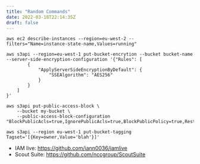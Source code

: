 ```yaml
---
title: "Random Commands"
date: 2022-03-18T22:14:35Z
draft: false
---
```


```shell
aws ec2 describe-instances --region=eu-west-2 --filters="Name=instance-state-name,Values=running"
```
```shell
aws s3api --region=eu-west-1 put-bucket-encrytion --bucket bucket-name --server-side-encryption-configuration '{"Rules": [
        {
            "ApplyServerSideEncryptionByDefault": {
                "SSEAlgorithm": "AES256"
            }
        }
    ]
}' 
```

```shell
aws s3api put-public-access-block \
    --bucket my-bucket \
    --public-access-block-configuration "BlockPublicAcls=true,IgnorePublicAcls=true,BlockPublicPolicy=true,RestrictPublicBuckets=true"
```

```shell
aws s3api --region eu-west-1 put-bucket-tagging Tagset='[{Key=owner,Value='blah'}]'
```


- IAM live: https://github.com/iann0036/iamlive
- Scout Suite: https://github.com/nccgroup/ScoutSuite
